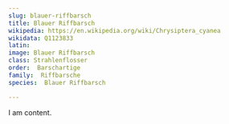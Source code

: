 ```yaml
---
slug: blauer-riffbarsch
title: Blauer Riffbarsch
wikipedia: https://en.wikipedia.org/wiki/Chrysiptera_cyanea
wikidata: Q1123833
latin:
image: Blauer Riffbarsch
class: Strahlenflosser
order:  Barschartige
family:  Riffbarsche
species:  Blauer Riffbarsch

---
```


I am content.
